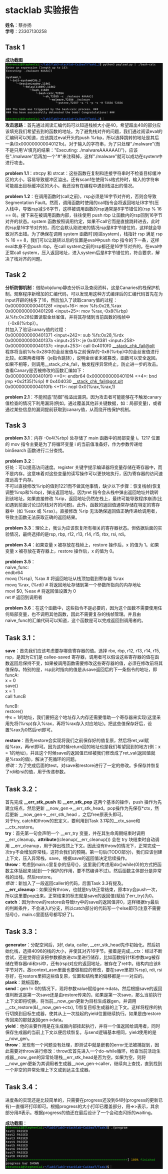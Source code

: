 # stacklab 实验报告  
**姓名**：蔡亦扬  
**学号**：23307130258  
## Task 1  
**成功截图**  
![alt text](image.png)
**攻击思路**：首先通过阅读汇编代码可以知道栈帧大小是40，希望超出40的部分应该填充我们希望去到的函数的地址。为了避免栈对齐的问题，我们通过阅读eval的汇编码可以知道，应该跳过eval开头的push   %rbp，所以选择跳转的地址是其后一条(0x000000000040121b)。对于输入的字符串，为了只处理"./malware"(而不是只用'A'填充的结果："Executing: ./malwareAAAAAA))")，应该在"./malware"后再加一个"#"来注释掉，这样"./malware"就可以成功在system中进行攻击。  
  
**problem 1.1**：strcpy 和 strcat：这些函数在复制和连接字符串时不检查目标缓冲区的大小，容易导致缓冲区溢出。还有scanf在使用%s格式符时，输入的字符串可能超出目标缓冲区的大小。我还没有在编程中遇到栈溢出的情况。  
  
**problem 1.2**：在调用函数时(call之前)，rsp必须是16字节对齐的，否则会导致Segmentation Fault。然而，调用函数时使用的call指令会将返回地址(8字节)压入栈中，导致rsp减少8字节，这样被调用函数的rsp通常是8字节错位的(rsp % 16 == 8)。接下来在被调用函数内部，往往使用 push rbp 让函数内的rsp回到16字节对齐的状态。system 函数按照调用约定，如果不call它而是直接跳转进去，此时的rsp是16字节对齐的，而它会默认刚进来的情况rsp是8字节错位的，这样就会导致对齐出错。为了确保在调用 system 函数时(刚进system)，栈指针 rsp 满足 rsp % 16 == 8，我们可以让跳转以后的位置是eval中push rbp 指令的下一条，这样eval本身不会push rbp，在call system之前的rsp都还是16字节对齐的。在eval中正常call system，压入返回地址，进入system后是8字节错位的，符合要求，解决了栈对齐的问题。  
## Task 2  
**分析防御机制**：借助objdump静态分析以及查阅资料，这是Canaries的栈保护机制。观察程序新增加的汇编代码，可以发现用这种方式编译后的汇编代码首先在为input开辟的栈多了16，然后加入了读取canary值的过程：  
0x000000000040128f <input+16>:       mov    %fs:0x28,%rax  
0x0000000000401298 <input+25>:       mov    %rax,-0x8(%rbp)  
从%fs:0x28位置读取金丝雀值，并将其存储到当前函数的栈帧中（-0x8(%rbp)）。  
并加入了验证canary值的过程：  
0x0000000000401371 <input+242>:      sub    %fs:0x28,%rdx  
0x000000000040137a <input+251>:      je     0x401381 <input+258>  
0x000000000040137c <input+253>:      call   0x4010f0 <__stack_chk_fail@plt>  
程序将当前%fs:0x28中的金丝雀值与之前保存的-0x8(%rbp)中的金丝雀值进行比较。如果两者相等（je指令跳转），说明金丝雀未被篡改，函数可以安全返回。如果不相等，则调用__stack_chk_fail，触发程序异常终止，防止进一步的攻击。查看Canary是否被修改的函数汇编如下：  
    0x00000000004010f0 <+0>:     endbr64
    0x00000000004010f4 <+4>:     bnd jmp *0x2f35(%rip)        # 0x404030 <__stack_chk_fail@got.plt>
    0x00000000004010fb <+11>:    nopl   0x0(%rax,%rax,1)  
  
**problem 2.1**：不能彻底“防御”栈溢出漏洞。因为攻击者可能能够在不触发canary值检查的情况下利用漏洞(例如，通过覆盖其他非关键数据，如：局部变量)，或者通过某些信息的漏洞提前获取到canary值，从而绕开栈保护机制。  
## Task 3  
**problem 3.1**：内存 -0x4(%rbp) 处存储了 main 函数中的局部变量 i。1217 位置的 mov 指令主要是为了将循环变量 i 的当前值准备好，作为参数传递给 binSearch 函数进行二分查找。  
  
**problem 3.2**：  
好处：可以提高访问速度。register 关键字提示编译器将变量存储在寄存器中，而不是内存。这意味着对这些变量的读写操作可以更快地执行，因为寄存器的访问速度远高于内存。  
不可以直接修改%rip的值到1221而不做其他事情，缺少以下步骤：恢复栈帧(恢复调整%rsp和%rbp)，弹出返回地址。因为ret 指令会从栈中弹出返回地址并跳转到该地址。如果直接修改 %rip，返回地址仍然在栈上，最终可能导致程序崩溃(比如遇到前面讨论过的栈对齐的问题)。此外，函数的返回值通常存储在特定的寄存器中（如 %eax 或 %rax）。直接修改 %rip 无法确保返回值正确传递给调用者，导致主函数无法获取正确的返回结果。 
  
**problem 3.3**：理论上，我认为应该恢复所有相关的寄存器状态。但依据后面的实验情况，最终选择的是rsp, rbp, r12, r13, r14, r15, rbx, rsi, rdi。  
  
**problem 3.4**：如果变量 x 被存放在栈帧上，restore 操作后，x 的值为 1。如果变量 x 被存放在寄存器上，restore 操作后，x 的值为 0。  
  
**problem 3.5**：  
naive_func:  
    endbr64                      
    movq (%rsp), %rax        # 将返回地址从栈顶加载到寄存器 %rax  
    movq %rax, (%rdi)        # 将返回地址存储到第一个参数所指向的内存地址  
    movl $0, %eax            # 将返回值设置为 0  
    ret                      # 返回到调用者  
  
**problem 3.6**：在这个函数中，这些指令不是必要的，因为这个函数不需要使用任何局部变量，也不调用其他函数，因此不需要复杂的栈帧管理。并且由naive_func的汇编代码可以知道，这个函数是可以完成返回到调用者的。  
  
## Task 3.1：  
**save**：首先我们应该考虑要存哪些寄存器的值。选择 rbx, rbp, r12, r13, r14, r15, rsp，是因为它们是 callee-saved 寄存器，调用者可以假设这些寄存器的值在函数返回后保持不变，如果被调用函数需要修改这些寄存器的值，必须在修改前将其值保存。特别的是，rsp此时指向的值是从save返回后的下一条指令的地址，即  
funcA:  
    x = 0  
    save()  
    x = 1  
    call funcB  
  
funcB:  
    restore()  
中x = 1的地址，我们要把这个地址存入内存还需要借助一个寄存器来实现(这里采用先将(%rsp)存入%rax，再将%rax存入对应地址)。把这些值保存好后，设置%rax为0然后ret即可。  
  
**restore**：首先restore会实现将我们之前保存好的值复原，然后将ret_val赋给%rax，再ret即可。因为这时候return回的地址也是我们希望回到的地方(例：x = 1的地址)，并且这个时候save的返回值已经被我们修改成了ret_val(返回值就是%rax的值)，解决了死循环的问题。  
*修改*：为了完成后面的test，对save和restore进行了一定的修改。多保存并恢复了rdi和rsi的值，用于传递参数。  
  
## Task 3.2：  
首先完成 **__err_stk_push** 和 **__err_stk_pop** 这两个基本的操作，push 操作为先建立结点，然后更新 __now_gen->__err_stk_head。pop操作为先保存*ctx，然后更新 __now_gen->__err_stk_head ，之后free原表头即可。  
对于try, catch和throw的宏定义，要利用到Task 3.1写的__ctx_save和__ctx_restore。  
**try**：首先第一句会声明一个 __err_try 变量，并在其生命周期结束时调用 __err_cleanup。__attribute__((cleanup(__err_cleanup))) 会在 try 块结束时自动调用 __err_cleanup，用于弹出栈顶上下文。因此没有throw的情况下，正常完成一次try不会增加异常栈，这符合我们的预期。第一句后(TODO部分)，我们应该创建上下文，压入异常栈，save，根据save的返回值决定后续操作。  
**throw**：考虑到main.c里复杂的括号{}，这里我们考虑用do{}while(0)的方式把函数主体括起来(起到一个保护的作用，要不然编译不过)。然后函数主体部分是异常栈的出栈，然后restore。  
*修改*：新加入了一段返回caller的代码，后面Task 3.3有提及。  
**__err_cleanup**：如果没有throw，也就是try块正常结束，原本try会push一次，所以这里要pop出来。正常结束的标志就是save的返回值(赋给了err_try)为0。  
**catch**：因为throw的restore会导致try中的save的返回值非0，这样根据try最后的判断条件，不会进入if分支，所以catch部分的代码写一个else即可(注意不需要括号{}，main.c里面括号都写好了)。  
  
## Task 3.3：  
**generator**：分配空间后，对f, data, caller, __err_stk_head先作初始化。然后初始化栈，选择4096的栈的大小，并使其对齐16字节。接着是完成__ctx：经过不断尝试，还是觉得应该把参数都放进ctx里进行储存，比如函数指针f和参数arg被存储在寄存器rdi和rsi中，还有(rsp)对应的返回地址，被存在了ret中。结构内应该8字节对齐。故context_asm里面也要做相应的修改，要在save里把(%rsp), rdi, rsi存好，在restore里把这些值复原，位置和结构里的偏移都是一一对应的。  
**plank**：跳板函数。  
**send**：gen != 0的情况下，现将参数value赋给gen->data，然后根据save的返回值判断这是第一次save还是由restore传来的，如果是第一次save，那么当前执行上下文即将切换，将当前__now_gen更新为目标生成器gen，并调用__ctx_restore(&(__now_gen->ctx), 1)恢复目标生成器的上下文。这样将程序的执行切换到目标生成器，使其从上一次挂起的yield位置继续执行。如果是由restore传回来的那就返回gen->data。  
**yield**：他的主要作用是在生成器内部挂起执行，并将一个值返回给调用者，同时保存生成器的当前上下文以便后续恢复。与send逻辑基本相同，yield使用的是__now_gen。  
**throw**：发现有一个问题没有处理，即测试中就是嵌套的error无法被捕捉到，因此需要对throw进行修改：throw宏首先进入一个do-while循环，检查当前活动生成器__now_gen的异常处理栈__err_stk_head是否为空。如果为空，则将__now_gen更新为其调用者生成器__now_gen->caller，继续向上查找，直到找到一个非空的异常处理上下文或到达主生成器。  
  
## Task 3.4：  
进度条的实现还是比较简单的，只需要在progress还没到64时(progress的更新已有)一直循环打印即可。根据progress的大小打印已覆盖部分，用=>>表示，其余部分用#表示。根据progress的值还在最后设计了一个会动态闪烁的waiting。  
  
**成功截图**：  
![alt text](image-1.png)